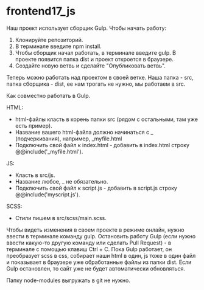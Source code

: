 # frontend17_js

Наш проект использует сборщик Gulp.
Чтобы начать работу: 
1. Клонируйте репозиторий.
2. В терминале введите npm install.
3. Чтобы сборщик начал работать, в терминале введите gulp.
	В проекте появится папка dist и проект откроется в браузере. 
4. Cоздайте новую ветвь и сделайте "Опубликовать ветвь".

Теперь можно работать над проектом в своей ветке.
Наша папка - src, папка сборщика - dist, ее нам трогать не нужно, мы работаем в src.

Как совместно работать в Gulp.

HTML: 
- html-файлы класть в корень папки src (рядом с остальными, там уже есть пример).
- Название вашего html-файла должно начинаться с _ (подчеркивания), например, _myfile.html 
- Подключить свой файл к index.html - добавить в index.html строку @@include('_myfile.html'). 

JS:
- Класть в src/js.
- Название любое, _ не обязательно.
- Подключить свой файл к script.js - добавить в  script.js строку @@include('myscript.js'). 

SCSS:
- Стили пишем в src/scss/main.scss.

Чтобы видеть изменения в своем проекте в режиме онлайн, нужно ввести в терминале команду gulp. Остановить работу Gulp (если нужно ввести какую-то другую команду или сделать Pull Request) - в терминале с помощью клавиш Ctrl + C.
Пока Gulp работает, он преобразует scss в css, собирает наши html в один, js тоже в один файл и показывает в браузере уже обработанные файлы из папки dist. 
Если Gulp остановлен, то сайт уже не будет автоматически обновляться.

Папку node-modules выгружать в git не нужно. 

